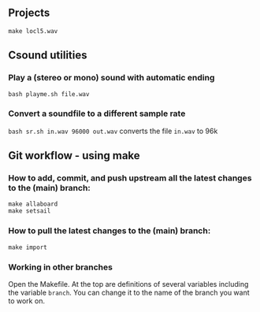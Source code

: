 ## Projects

`make locl5.wav`

## Csound utilities

### Play a (stereo or mono) sound with automatic ending
`bash playme.sh file.wav`

### Convert a soundfile to a different sample rate
`bash sr.sh in.wav 96000 out.wav` converts the file `in.wav` to 96k

## Git workflow - using make

### How to add, commit, and push upstream all the latest changes to the (main) branch:
```
make allaboard
make setsail
```

### How to pull the latest changes to the (main) branch:
`make import`

### Working in other branches
Open the Makefile. At the top are definitions of several variables including the variable `branch`. You can change it to the name of the branch you want to work on.
